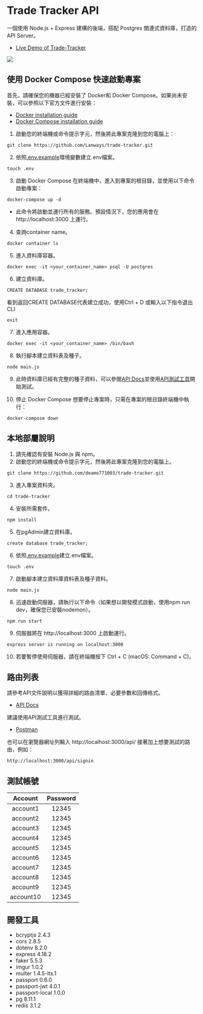 # Trade Tracker API
一個使用 Node.js + Express 建構的後端，搭配 Postgres 關連式資料庫，打造的 API Server。
* [Live Demo of Trade-Tracker](https://owenlu0125.github.io/StockChart/login)

![](https://i.imgur.com/FElqO52.png)
## 使用 Docker Compose 快速啟動專案
首先，請確保您的機器已經安裝了 Docker和 Docker Compose。如果尚未安裝，可以參照以下官方文件進行安裝：
* [Docker installation guide](https://docs.docker.com/get-docker/)
* [Docker Compose installation guide](https://docs.docker.com/compose/install/)
1. 啟動您的終端機或命令提示字元，然後將此專案克隆到您的電腦上：
```
git clone https://github.com/Lanways/trade-tracker.git
```
2. 依照[.env.example](https://github.com/Lanways/trade-tracker/blob/master/.env.example)環境變數建立.env檔案。
```
touch .env
```
3. 啟動 Docker Compose
在終端機中，進入到專案的根目錄，並使用以下命令啟動專案：
```
docker-compose up -d
```
* 此命令將啟動並運行所有的服務。預設情況下，您的應用會在 http://localhost:3000 上運行。

4. 查詢container name。 
```
docker container ls
```
5. 進入資料庫容器。
```
docker exec -it <your_container_name> psql -U postgres
```
6. 建立資料庫。
```
CREATE DATABASE trade_tracker;
```
看到返回CREATE DATABASE代表建立成功，使用Ctrl + D 或輸入以下指令退出CLI
```
exit
```
7. 進入應用容器。
```
docker exec -it <your_container_name> /bin/bash
```
8. 執行腳本建立資料表及種子。
```
node main.js
```
9. 此時資料庫已經有完整的種子資料，可以參閱[API Docs](https://romantic-rubidium-021.notion.site/Trade-Tracker-API-Docs-6c97b6fef83c4d63a8ad5d8405d0d03d?pvs=4)並使用[API測試工具](https://www.postman.com/)開始測試。

10. 停止 Docker Compose
想要停止專案時，只需在專案的根目錄終端機中執行：
```
docker-compose down
```
## 本地部屬說明
1. 請先確認有安裝 Node.js 與 npm。
2. 啟動您的終端機或命令提示字元，然後將此專案克隆到您的電腦上。
```
git clone https://github.com/deamo771003/trade-tracker.git
```
3. 進入專案資料夾。
```
cd trade-tracker
```
4. 安裝所需套件。
```
npm install
```
5. 在pgAdmin建立資料庫。
```
create database trade_tracker;
```
6. 依照[.env.example](https://github.com/Lanways/trade-tracker/blob/master/.env.example)建立.env檔案。
```
touch .env
```
7. 啟動腳本建立資料庫資料表及種子資料。
```
node main.js
```
8. 迅速啟動伺服器，請執行以下命令（如果想以開發模式啟動，使用npm run dev，確保您已安裝nodemon）。
```
npm run start
```
9. 伺服器將在 http://localhost:3000 上啟動運行。
```
express server is running on localhost:3000
```
10. 若要暫停使用伺服器，請在終端機按下 Ctrl + C (macOS: Command + C)。
## 路由列表

請參考API文件說明以獲得詳細的路由清單、必要參數和回傳格式。
* [API Docs](https://romantic-rubidium-021.notion.site/Trade-Tracker-API-Docs-6c97b6fef83c4d63a8ad5d8405d0d03d?pvs=4)

建議使用API測試工具進行測試。

* [Postman](https://www.postman.com/)

也可以在瀏覽器網址列輸入 http://localhost:3000/api/ 接著加上想要測試的路由，例如：
```
http://localhost:3000/api/signin
```
## 測試帳號
| Account   | Password |
|:---------:|:--------:|
| account1  | 12345    |
| account2  | 12345    |
| account3  | 12345    |
| account4  | 12345    |
| account5  | 12345    |
| account6  | 12345    |
| account7  | 12345    |
| account8  | 12345    |
| account9  | 12345    |
| account10  | 12345    |
## 開發工具
  * bcryptjs 2.4.3
  * cors 2.8.5
  * dotenv 8.2.0
  * express 4.18.2
  * faker 5.5.3
  * imgur 1.0.2
  * multer 1.4.5-lts.1
  * passport 0.6.0
  * passport-jwt 4.0.1
  * passport-local 1.0.0
  * pg 8.11.1
  * redis 3.1.2
